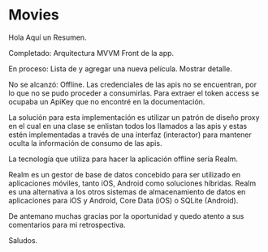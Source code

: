 # Movies
Hola Aquí un Resumen. 

Completado:
Arquitectura MVVM
Front de la app.

En proceso:
Lista de y agregar una nueva película.
Mostrar detalle. 

No se alcanzó:
Offline.
Las credenciales de las apis no se encuentran, por lo que no se pudo proceder a consumirlas. Para extraer el token access se ocupaba un ApiKey que no encontré en la documentación. 

La solución para esta implementación es utilizar un patrón de diseño proxy en el cual en una clase se enlistan todos los llamados a las apis y estas estén implementadas a través de una interfaz (interactor) para mantener oculta la información de consumo de las apis.

La tecnología que utiliza para hacer la aplicación offline sería Realm.

Realm es un gestor de base de datos concebido para ser utilizado en aplicaciones móviles, tanto iOS, Android como soluciones híbridas. Realm es una alternativa a los otros sistemas de almacenamiento de datos en aplicaciones para iOS y Android, Core Data (iOS) o SQLite (Android).

De antemano muchas gracias por la oportunidad y quedo atento a sus comentarios para mi retrospectiva.

Saludos.


